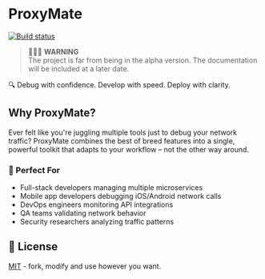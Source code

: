 # ProxyMate

[![Build status](https://github.com/jrobinsonc/proxy-mate/actions/workflows/ci.yml/badge.svg?branch=main)](https://github.com/jrobinsonc/proxy-mate/actions/workflows/ci.yml)

> 🚨🚨🚨 **WARNING**  
> The project is far from being in the alpha version. The documentation will be included at a later date.

🔍 Debug with confidence. Develop with speed. Deploy with clarity.

## Why ProxyMate?

Ever felt like you're juggling multiple tools just to debug your network traffic? ProxyMate combines the best of breed features into a single, powerful toolkit that adapts to your workflow – not the other way around.

### 🎯 Perfect For

- Full-stack developers managing multiple microservices
- Mobile app developers debugging iOS/Android network calls
- DevOps engineers monitoring API integrations
- QA teams validating network behavior
- Security researchers analyzing traffic patterns

## 📄 License

[MIT](https://opensource.org/licenses/MIT) - fork, modify and use however you want.
